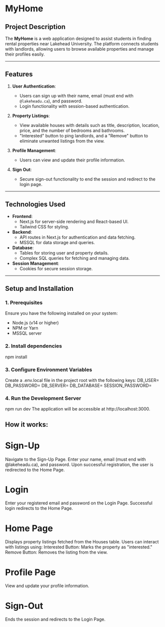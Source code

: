 # MyHome

## Project Description
The **MyHome** is a web application designed to assist students in finding rental properties near Lakehead University. The platform connects students with landlords, allowing users to browse available properties and manage their profiles easily.

---

## Features
1. **User Authentication**:
   - Users can sign up with their name, email (must end with `@lakeheadu.ca`), and password.
   - Login functionality with session-based authentication.

2. **Property Listings**:
   - View available houses with details such as title, description, location, price, and the number of bedrooms and bathrooms.
   - "Interested" button to ping landlords, and a "Remove" button to eliminate unwanted listings from the view.

3. **Profile Management**:
   - Users can view and update their profile information.

4. **Sign Out**:
   - Secure sign-out functionality to end the session and redirect to the login page.

---

## Technologies Used
- **Frontend**:
  - Next.js for server-side rendering and React-based UI.
  - Tailwind CSS for styling.
- **Backend**:
  - API routes in Next.js for authentication and data fetching.
  - MSSQL for data storage and queries.
- **Database**:
  - Tables for storing user and property details.
  - Complex SQL queries for fetching and managing data.
- **Session Management**:
  - Cookies for secure session storage.

---

## Setup and Installation

### 1. Prerequisites
Ensure you have the following installed on your system:
- Node.js (v14 or higher)
- NPM or Yarn
- MSSQL server

### 2. Install dependencies
npm install

### 3. Configure Environment Variables
Create a .env.local file in the project root with the following keys:
DB_USER=<your-database-username>
DB_PASSWORD=<your-database-password>
DB_SERVER=<your-database-server>
DB_DATABASE=<your-database-name>
SESSION_PASSWORD=<your-session-password>

### 4. Run the Development Server
npm run dev
The application will be accessible at http://localhost:3000.

## How it works:
# Sign-Up
Navigate to the Sign-Up Page.
Enter your name, email (must end with @lakeheadu.ca), and password.
Upon successful registration, the user is redirected to the Home Page.

# Login
Enter your registered email and password on the Login Page.
Successful login redirects to the Home Page.

# Home Page
Displays property listings fetched from the Houses table.
Users can interact with listings using:
Interested Button: Marks the property as "interested."
Remove Button: Removes the listing from the view.

# Profile Page
View and update your profile information.

# Sign-Out
Ends the session and redirects to the Login Page.